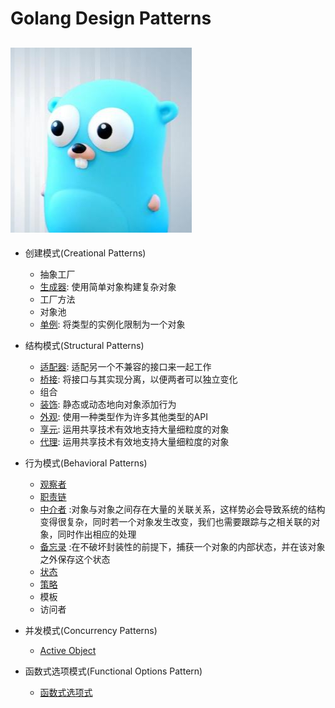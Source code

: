 # Golang Design Patterns
![alt](https://github.com/MrVWY/GolangDesignPatterns/blob/master/g.jpg)
----
* 创建模式(Creational Patterns)
    * 抽象工厂  
    * [生成器](https://github.com/MrVWY/GolangDesignPatterns/blob/master/Creational%20Patterns/builder.go): 使用简单对象构建复杂对象  
    * 工厂方法  
    * 对象池  
    * [单例](https://github.com/MrVWY/GolangDesignPatterns/blob/master/Creational%20Patterns/Singleton.go): 将类型的实例化限制为一个对象  

* 结构模式(Structural Patterns)
    * [适配器](https://github.com/MrVWY/GolangDesignPatterns/blob/master/Structural%20Patterns/adapter.go): 适配另一个不兼容的接口来一起工作  
    * [桥接](https://github.com/MrVWY/GolangDesignPatterns/blob/master/Structural%20Patterns/bridging.go): 将接口与其实现分离，以便两者可以独立变化  
    * 组合  
    * [装饰](https://github.com/MrVWY/GolangDesignPatterns/blob/master/Structural%20Patterns/decorator.go): 静态或动态地向对象添加行为  
    * [外观](https://github.com/MrVWY/GolangDesignPatterns/blob/master/Structural%20Patterns/facede.go): 使用一种类型作为许多其他类型的API  
    * [享元](https://github.com/MrVWY/GolangDesignPatterns/blob/master/Structural%20Patterns/Flyweight.go): 运用共享技术有效地支持大量细粒度的对象  
    * [代理](https://github.com/MrVWY/GolangDesignPatterns/blob/master/Structural%20Patterns/proxy.go): 运用共享技术有效地支持大量细粒度的对象  

* 行为模式(Behavioral Patterns)
    * [观察者](https://github.com/MrVWY/GolangDesignPatterns/blob/master/Behavioral%20Patterns/observer.go)  
    * [职责链](https://github.com/MrVWY/GolangDesignPatterns/blob/master/Behavioral%20Patterns/chain_of_reponsibility.go)
    * [中介者](https://github.com/MrVWY/GolangDesignPatterns/blob/master/Behavioral%20Patterns/mediator.go) :对象与对象之间存在大量的关联关系，这样势必会导致系统的结构变得很复杂，同时若一个对象发生改变，我们也需要跟踪与之相关联的对象，同时作出相应的处理  
    * [备忘录](https://github.com/MrVWY/GolangDesignPatterns/blob/master/Behavioral%20Patterns/memorandum.go) :在不破坏封装性的前提下，捕获一个对象的内部状态，并在该对象之外保存这个状态  
    * [状态](https://github.com/MrVWY/GolangDesignPatterns/blob/master/Behavioral%20Patterns/state.go)
    * [策略](https://github.com/MrVWY/GolangDesignPatterns/blob/master/Behavioral%20Patterns/strategy.go)
    * 模板  
    * 访问者

* 并发模式(Concurrency Patterns)
    * [Active Object]() 

* 函数式选项模式(Functional Options Pattern)
    * [函数式选项式](https://github.com/MrVWY/GolangDesignPatterns/blob/master/Functional%20Options%20Patterns/Options.go)